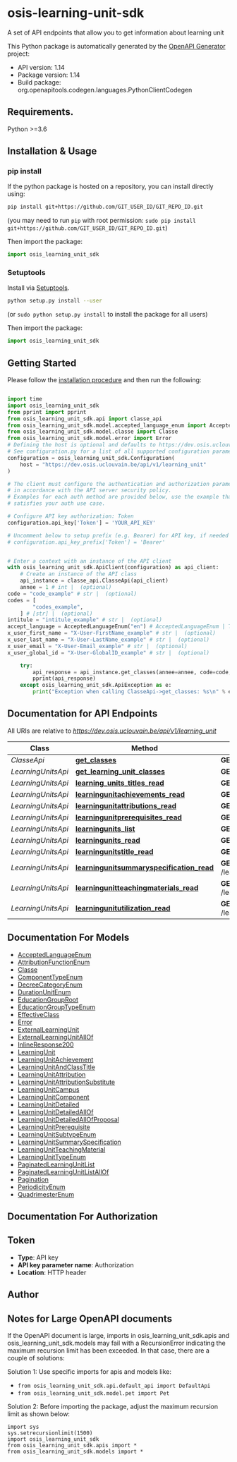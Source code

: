 # osis-learning-unit-sdk
A set of API endpoints that allow you to get information about learning unit

This Python package is automatically generated by the [OpenAPI Generator](https://openapi-generator.tech) project:

- API version: 1.14
- Package version: 1.14
- Build package: org.openapitools.codegen.languages.PythonClientCodegen

## Requirements.

Python >=3.6

## Installation & Usage
### pip install

If the python package is hosted on a repository, you can install directly using:

```sh
pip install git+https://github.com/GIT_USER_ID/GIT_REPO_ID.git
```
(you may need to run `pip` with root permission: `sudo pip install git+https://github.com/GIT_USER_ID/GIT_REPO_ID.git`)

Then import the package:
```python
import osis_learning_unit_sdk
```

### Setuptools

Install via [Setuptools](http://pypi.python.org/pypi/setuptools).

```sh
python setup.py install --user
```
(or `sudo python setup.py install` to install the package for all users)

Then import the package:
```python
import osis_learning_unit_sdk
```

## Getting Started

Please follow the [installation procedure](#installation--usage) and then run the following:

```python

import time
import osis_learning_unit_sdk
from pprint import pprint
from osis_learning_unit_sdk.api import classe_api
from osis_learning_unit_sdk.model.accepted_language_enum import AcceptedLanguageEnum
from osis_learning_unit_sdk.model.classe import Classe
from osis_learning_unit_sdk.model.error import Error
# Defining the host is optional and defaults to https://dev.osis.uclouvain.be/api/v1/learning_unit
# See configuration.py for a list of all supported configuration parameters.
configuration = osis_learning_unit_sdk.Configuration(
    host = "https://dev.osis.uclouvain.be/api/v1/learning_unit"
)

# The client must configure the authentication and authorization parameters
# in accordance with the API server security policy.
# Examples for each auth method are provided below, use the example that
# satisfies your auth use case.

# Configure API key authorization: Token
configuration.api_key['Token'] = 'YOUR_API_KEY'

# Uncomment below to setup prefix (e.g. Bearer) for API key, if needed
# configuration.api_key_prefix['Token'] = 'Bearer'


# Enter a context with an instance of the API client
with osis_learning_unit_sdk.ApiClient(configuration) as api_client:
    # Create an instance of the API class
    api_instance = classe_api.ClasseApi(api_client)
    annee = 1 # int |  (optional)
code = "code_example" # str |  (optional)
codes = [
        "codes_example",
    ] # [str] |  (optional)
intitule = "intitule_example" # str |  (optional)
accept_language = AcceptedLanguageEnum("en") # AcceptedLanguageEnum | The header advertises which languages the client is able to understand, and which locale variant is preferred. (By languages, we mean natural languages, such as English, and not programming languages.)  (optional)
x_user_first_name = "X-User-FirstName_example" # str |  (optional)
x_user_last_name = "X-User-LastName_example" # str |  (optional)
x_user_email = "X-User-Email_example" # str |  (optional)
x_user_global_id = "X-User-GlobalID_example" # str |  (optional)

    try:
        api_response = api_instance.get_classes(annee=annee, code=code, codes=codes, intitule=intitule, accept_language=accept_language, x_user_first_name=x_user_first_name, x_user_last_name=x_user_last_name, x_user_email=x_user_email, x_user_global_id=x_user_global_id)
        pprint(api_response)
    except osis_learning_unit_sdk.ApiException as e:
        print("Exception when calling ClasseApi->get_classes: %s\n" % e)
```

## Documentation for API Endpoints

All URIs are relative to *https://dev.osis.uclouvain.be/api/v1/learning_unit*

Class | Method | HTTP request | Description
------------ | ------------- | ------------- | -------------
*ClasseApi* | [**get_classes**](docs/ClasseApi.md#get_classes) | **GET** /classes | 
*LearningUnitsApi* | [**get_learning_unit_classes**](docs/LearningUnitsApi.md#get_learning_unit_classes) | **GET** /learning_units/{year}/{acronym}/classes | 
*LearningUnitsApi* | [**learning_units_titles_read**](docs/LearningUnitsApi.md#learning_units_titles_read) | **GET** /learning_units/{year}/titles/ | 
*LearningUnitsApi* | [**learningunitachievements_read**](docs/LearningUnitsApi.md#learningunitachievements_read) | **GET** /learning_units/{year}/{acronym}/achievements | 
*LearningUnitsApi* | [**learningunitattributions_read**](docs/LearningUnitsApi.md#learningunitattributions_read) | **GET** /learning_units/{year}/{acronym}/attributions | 
*LearningUnitsApi* | [**learningunitprerequisites_read**](docs/LearningUnitsApi.md#learningunitprerequisites_read) | **GET** /learning_units/{year}/{acronym}/prerequisites | 
*LearningUnitsApi* | [**learningunits_list**](docs/LearningUnitsApi.md#learningunits_list) | **GET** /learning_units | 
*LearningUnitsApi* | [**learningunits_read**](docs/LearningUnitsApi.md#learningunits_read) | **GET** /learning_units/{year}/{acronym} | 
*LearningUnitsApi* | [**learningunitstitle_read**](docs/LearningUnitsApi.md#learningunitstitle_read) | **GET** /learning_units/{year}/{acronym}/title | 
*LearningUnitsApi* | [**learningunitsummaryspecification_read**](docs/LearningUnitsApi.md#learningunitsummaryspecification_read) | **GET** /learning_units/{year}/{acronym}/summary_specification | 
*LearningUnitsApi* | [**learningunitteachingmaterials_read**](docs/LearningUnitsApi.md#learningunitteachingmaterials_read) | **GET** /learning_units/{year}/{acronym}/teaching_materials | 
*LearningUnitsApi* | [**learningunitutilization_read**](docs/LearningUnitsApi.md#learningunitutilization_read) | **GET** /learning_units/{year}/{acronym}/education_group_roots | 


## Documentation For Models

 - [AcceptedLanguageEnum](docs/AcceptedLanguageEnum.md)
 - [AttributionFunctionEnum](docs/AttributionFunctionEnum.md)
 - [Classe](docs/Classe.md)
 - [ComponentTypeEnum](docs/ComponentTypeEnum.md)
 - [DecreeCategoryEnum](docs/DecreeCategoryEnum.md)
 - [DurationUnitEnum](docs/DurationUnitEnum.md)
 - [EducationGroupRoot](docs/EducationGroupRoot.md)
 - [EducationGroupTypeEnum](docs/EducationGroupTypeEnum.md)
 - [EffectiveClass](docs/EffectiveClass.md)
 - [Error](docs/Error.md)
 - [ExternalLearningUnit](docs/ExternalLearningUnit.md)
 - [ExternalLearningUnitAllOf](docs/ExternalLearningUnitAllOf.md)
 - [InlineResponse200](docs/InlineResponse200.md)
 - [LearningUnit](docs/LearningUnit.md)
 - [LearningUnitAchievement](docs/LearningUnitAchievement.md)
 - [LearningUnitAndClassTitle](docs/LearningUnitAndClassTitle.md)
 - [LearningUnitAttribution](docs/LearningUnitAttribution.md)
 - [LearningUnitAttributionSubstitute](docs/LearningUnitAttributionSubstitute.md)
 - [LearningUnitCampus](docs/LearningUnitCampus.md)
 - [LearningUnitComponent](docs/LearningUnitComponent.md)
 - [LearningUnitDetailed](docs/LearningUnitDetailed.md)
 - [LearningUnitDetailedAllOf](docs/LearningUnitDetailedAllOf.md)
 - [LearningUnitDetailedAllOfProposal](docs/LearningUnitDetailedAllOfProposal.md)
 - [LearningUnitPrerequisite](docs/LearningUnitPrerequisite.md)
 - [LearningUnitSubtypeEnum](docs/LearningUnitSubtypeEnum.md)
 - [LearningUnitSummarySpecification](docs/LearningUnitSummarySpecification.md)
 - [LearningUnitTeachingMaterial](docs/LearningUnitTeachingMaterial.md)
 - [LearningUnitTypeEnum](docs/LearningUnitTypeEnum.md)
 - [PaginatedLearningUnitList](docs/PaginatedLearningUnitList.md)
 - [PaginatedLearningUnitListAllOf](docs/PaginatedLearningUnitListAllOf.md)
 - [Pagination](docs/Pagination.md)
 - [PeriodicityEnum](docs/PeriodicityEnum.md)
 - [QuadrimesterEnum](docs/QuadrimesterEnum.md)


## Documentation For Authorization


## Token

- **Type**: API key
- **API key parameter name**: Authorization
- **Location**: HTTP header


## Author




## Notes for Large OpenAPI documents
If the OpenAPI document is large, imports in osis_learning_unit_sdk.apis and osis_learning_unit_sdk.models may fail with a
RecursionError indicating the maximum recursion limit has been exceeded. In that case, there are a couple of solutions:

Solution 1:
Use specific imports for apis and models like:
- `from osis_learning_unit_sdk.api.default_api import DefaultApi`
- `from osis_learning_unit_sdk.model.pet import Pet`

Solution 2:
Before importing the package, adjust the maximum recursion limit as shown below:
```
import sys
sys.setrecursionlimit(1500)
import osis_learning_unit_sdk
from osis_learning_unit_sdk.apis import *
from osis_learning_unit_sdk.models import *
```

